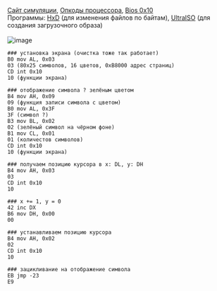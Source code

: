 [Сайт симуляции](https://copy.sh/v86/), [Опкоды процессора](http://sparksandflames.com/files/x86InstructionChart.html), [Bios 0x10](https://biosprog.narod.ru/real/ints/int10.htm)
<br>
Программы: [HxD](https://mh-nexus.de/en/) (для изменения файлов по байтам), [UltraISO](https://www.ezbsystems.com/) (для создания загрузочного образа)
<br><br>
![image](https://github.com/GIKExe/os2/assets/72767917/81d5189e-79d5-4f66-91cb-d4949b337e3d)

```
### установка экрана (очистка тоже так работает)
B0 mov AL, 0x03
03 (80x25 символов, 16 цветов, 0xB8000 адрес страниц)
CD int 0x10
10 (функции экрана)

### отображение символа ? зелёным цветом
B4 mov AH, 0x09
09 (функция записи символа с цветом)
B0 mov AL, 0x3F
3F (символ ?)
B3 mov BL, 0x02
02 (зелёный символ на чёрном фоне)
B1 mov CL, 0x01
01 (количестов символов)
CD int 0x10
10 (функции экрана)

### получаем позицию курсора в x: DL, y: DH
B4 mov AH, 0x03
03
CD int 0x10
10

### x += 1, y = 0
42 inc DX
B6 mov DH, 0x00
00

### устанавливаем позицию курсора
B4 mov AH, 0x02
02
CD int 0x10
10

### зацикливание на отображение символа
EB jmp -23
E9
```
